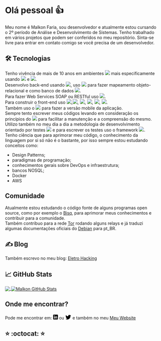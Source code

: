 # Olá pessoal :thumbsup:

Meu nome é Malkon Faria, sou desenvolvedor e atualmente estou cursando o 2º período de Análise e Desenvolvimento de Sistemas. Tenho trabalhado em vários projetos que podem ser conferidos no meu repositório. Sinta-se livre para entrar em contato comigo se você precisa de um desenvolvedor.

## :hammer_and_wrench: Tecnologias

Tenho vivência de mais de 10 anos em ambientes ![](https://img.shields.io/badge/OS-Linux-sucess) mais especificamente usando ![](https://img.shields.io/badge/OS-Debian-FF1493) e ![](https://img.shields.io/badge/OS-CentOS-%2300008B). <br/>
Desenvolvo back-end usando ![](https://img.shields.io/badge/Code-Java-%238B0000), uso ![](https://img.shields.io/badge/Framework-Hibernate-yellowgreen) para fazer mapeamento objeto-relacional e como banco de dados ![](https://img.shields.io/badge/DB-MySql-%230000CD). <br/> Para fazer Web Services SOAP ou RESTful uso ![](https://img.shields.io/badge/Framework-Spring-%2332CD32). <br/> Para construir o front-end uso ![](https://img.shields.io/badge/Code-HTML-%23FF4500),![](https://img.shields.io/badge/Code-CSS-blue), ![](https://img.shields.io/badge/Code-TypeScript-blue), ![](https://img.shields.io/badge/Framework-Bootstrap-%238A2BE2), ![](https://img.shields.io/badge/UI-Angular%20Material-blue), ![](https://img.shields.io/badge/Framework-Angular-%23FF0000). <br/> Também uso o ![](https://img.shields.io/badge/Framework-Ionic-blue) para fazer a versão mobile da aplicação. <br/>
Sempre tento escrever meus códigos levando em consideração os princípios do ![](https://img.shields.io/badge/Design-S.O.L.I.D-RED) para facilitar a manutenção e a compreensão do mesmo.
Utilizo também no meu dia a dia a metodologia de desenvolvimento orientado por testes ![](https://img.shields.io/badge/Testes-TDD-blueviolet) e para escrever os testes uso o framework ![](https://img.shields.io/badge/Testes-JUnit-red).<br/>
Tenho ciência que para aprimorar meu código, o conhecimento da linguagem por si só não é o bastante, por isso sempre estou estudando conceitos como: <br/>

- Design Patterns;
- paradigmas de programação;
- conhecimentos gerais sobre DevOps e infraestrutura;
- bancos NOSQL;
- Docker
- AWS

## Comunidade

Atualmente estou estudando o código fonte de alguns programas open source, como por exemplo o [Bisq](https://bisq.network/), para aprimorar meus conhecimentos e contribuir para a comunidade.<br/>
Também contribuo para a rede [Tor](https://www.torproject.org) rodando alguns relays e já traduzi algumas documentações oficiais do [Debian](https://www.debian.org/index.pt.html) para pt_BR.

## &#x270d; Blog

Também escrevo no meu blog: [Eletro Hacking](https://malkonf.github.io/blog/blog0.html)

## &#x1f4c8; GitHub Stats

<a href="https://github.com/MalkonF/MalkonF">
  <img align="center" src="https://github-readme-stats.vercel.app/api/top-langs/?username=MalkonF&title_color=ffffff&text_color=c9cacc&icon_color=2bbc8a&bg_color=1d1f21" />
</a>
<a href="https://github.com/MalkonF/MalkonF">
  <img align="center" src="https://github-readme-stats.vercel.app/api?username=MalkonF&show_icons=true&line_height=27&count_private=true&title_color=ffffff&text_color=c9cacc&icon_color=2bbc8a&bg_color=1d1f21" alt="Malkon GitHub Stats" />
</a>

## Onde me encontrar?

Pode me encontrar em: [![Linkedin][3.0]][3] ou [![Twitter][1.1]][1] e também no meu [Meu Website](https://malkonf.github.io/)

## :star: :octocat: :star:

<!-- icons -->

[1.1]: https://github.com/MalkonF/MalkonF/blob/main/twitter.png
[3.0]: https://github.com/MalkonF/MalkonF/blob/main/linkedin.png

<!-- redes sociais -->

[1]: https://twitter.com/RapazComum6
[2]: https://github.com/MalkonF
[3]: https://www.linkedin.com/in/malkon-faria-1843b81a7/
